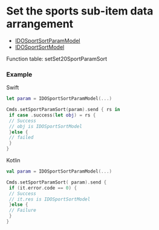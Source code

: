 # Set the sports sub-item data arrangement
* [IDOSportSortParamModel](../model/IDOSportSortParamModel.md)
* [IDOSportSortModel](../model/IDOSportSortModel.md)

Function table: setSet20SportParamSort

### Example
 
 
Swift
```swift
let param = IDOSportSortParamModel(...)

Cmds.setSportParamSort(param).send { rs in
 if case .success(let obj) = rs {
 // Success
 // obj is IDOSportSortModel
 }else {
 // failed
 }
}
```

Kotlin
```kotlin
val param = IDOSportSortParamModel(...)

Cmds.setSportParamSort( param).send {
 if (it.error.code == 0) {
 // Success
 // it.res is IDOSportSortModel
 }else {
 // Failure
 }
}
```

